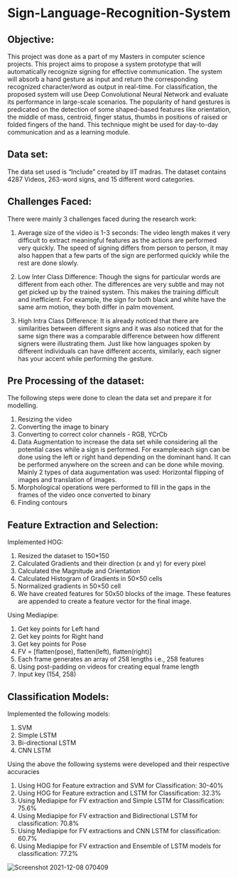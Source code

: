# Sign-Language-Recognition-System

## Objective:

This project was done as a part of my Masters in computer science projects. This project aims to propose a system prototype that will automatically recognize signing for effective communication. The system will absorb a hand gesture as input and return the corresponding recognized character/word as output in real-time. For classification, the proposed system will use Deep Convolutional Neural Network and evaluate its performance in large-scale scenarios. The popularity of hand gestures is predicated on the detection of some shaped-based features like orientation, the middle of mass, centroid, finger status, thumbs in positions of raised or folded fingers of the hand. This technique might be used for day-to-day communication and as a learning module.

## Data set: 

The data set used is “Include” created by IIT madras. The dataset contains 4287 Videos, 263-word signs, and 15 different word categories.

## Challenges Faced:

There were mainly 3 challenges faced during the research work:

1. Average size of the video is 1-3 seconds: The video length makes it very difficult to extract meaningful features as the actions are performed very quickly. The speed of signing differs from person to person, it may also happen that a few parts of the sign are performed quickly while the rest are done slowly. 

2. Low Inter Class Difference:  Though the signs for particular words are different from each other. The differences are very subtle and may not get picked up by the trained system. This makes the training difficult and inefficient. For example, the sign for both black and white have the same arm motion, they both differ in palm movement.

3. High Intra Class Difference: It is already noticed that there are similarities between different signs and it was also noticed that for the same sign there was a comparable difference between how different signers were illustrating them. Just like how languages spoken by different individuals can have different accents, similarly, each signer has your accent while performing the gesture.

## Pre Processing of the dataset:

The following steps were done to clean the data set and prepare it for modelling.

1. Resizing the video
2. Converting the image to binary
3. Converting to correct color channels - RGB, YCrCb
4. Data Augmentation to increase the data set while considering all the potential cases while a sign is performed. For example:each sign can be done using the left or right hand depending on the dominant hand. It can be performed anywhere on the screen and can be done while moving. Mainly 2 types of data augumentation was used: Horizontal flipping of images and translation of images.
5. Morphological operations were performed to fill in the gaps in the frames of the video once converted to binary
6. Finding contours

## Feature Extraction and Selection:

Implemented HOG:
1. Resized the dataset to 150*150
2. Calculated Gradients and their direction (x and y)  for every pixel
3. Calculated the Magnitude and Orientation 
4. Calculated Histogram of Gradients in 50×50 cells 
5. Normalized gradients in 50×50 cell 
6. We have created features for 50x50 blocks of the image. These features are appended to create a feature vector for the final image.

Using Mediapipe:
1.	Get key points for Left hand
2.	Get key points for Right hand
3.	Get key points for Pose 
4.	FV = [flatten(pose), flatten(left), flatten(right)]
5.	Each frame generates an array of 258 lengths i.e., 258 features
6.	Using post-padding on videos for creating equal frame length
7.	Input key (154, 258)

## Classification Models:

Implemented the following models:
1. SVM
2. Simple LSTM
3. Bi-directional LSTM
4. CNN LSTM

Using the above the following systems were developed and their respective accuracies
1.	Using HOG for Feature extraction and SVM for Classification: 30-40%
2.	Using HOG for Feature extraction and LSTM for Classification: 32.3% 
3.	Using Mediapipe for FV extraction and Simple LSTM for Classification: 75.6%
4.	Using Mediapipe for FV extraction and Bidirectional LSTM for classification: 70.8%
5.	Using Mediapipe for FV extractions and CNN LSTM for classification: 60.7%
6.	Using Mediapipe for FV extraction and Ensemble of LSTM models for classification: 77.2%


![Screenshot 2021-12-08 070409](https://user-images.githubusercontent.com/129342521/231035641-173fc126-97c1-4c1f-9f81-fca018f3c273.png)

